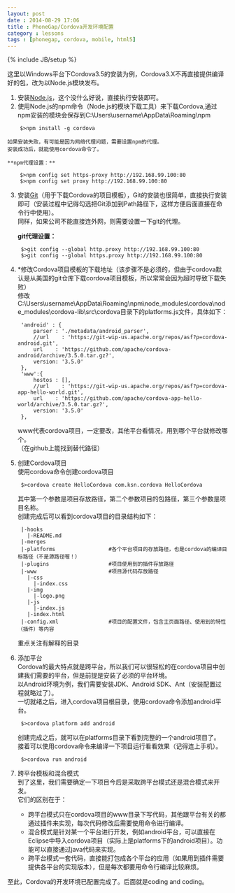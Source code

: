 ```yaml
---
layout: post
date : 2014-08-29 17:06
title : PhoneGap/Cordova开发环境配置
category : lessons
tags : [phonegap, cordova, mobile, html5]
---
```

{% include JB/setup %}

这里以Windows平台下Cordova3.5的安装为例，Cordova3.X不再直接提供编译好的包，改为以Node.js模块发布。

1. 安装[Node.js](http://www.nodejs.org/)，这个没什么好说，直接执行安装即可。
2. 使用Node.js的npm命令（Node.js的模块下载工具）来下载Cordova,通过npm安装的模块会保存到C:\Users\username\AppData\Roaming\npm
<!--break-->

        $>npm install -g cordova
    
    如果安装失败，有可能是因为网络代理问题，需要设置npm的代理。  
    安装成功后，就能使用cordova命令了。
    
    **npm代理设置：**
    
        $>npm config set https-proxy http://192.168.99.100:80
        $>npm config set proxy http://192.168.99.100:80
        
3. 安装[Git](http://www.git-scm.com/)（用于下载Cordova的项目模板），Git的安装也很简单，直接执行安装即可（安装过程中记得勾选把Git添加到Path路径下，这样方便后面直接在命令行中使用）。  
同样，如果公司不能直接连外网，则需要设置一下git的代理。

    **git代理设置：**
    
        $>git config --global http.proxy http://192.168.99.100:80
        $>git config --global https.proxy http://192.168.99.100:80

4. *修改Cordova项目模板的下载地址（该步骤不是必须的，但由于cordova默认是从美国的git仓库下载cordova项目模板，所以常常会因为超时导致下载失败）  
修改C:\Users\username\AppData\Roaming\npm\node_modules\cordova\node_modules\cordova-lib\src\cordova目录下的platforms.js文件，具体如下：

        'android' : {
            parser : './metadata/android_parser',
            //url    : 'https://git-wip-us.apache.org/repos/asf?p=cordova-android.git',
            url    : 'https://github.com/apache/cordova-android/archive/3.5.0.tar.gz?',
            version: '3.5.0'
        },
        'www':{
            hostos : [],
            //url    : 'https://git-wip-us.apache.org/repos/asf?p=cordova-app-hello-world.git',
    	    url    : 'https://github.com/apache/cordova-app-hello-world/archive/3.5.0.tar.gz?',
            version: '3.5.0'
        },
        
    www代表cordova项目，一定要改，其他平台看情况，用到哪个平台就修改哪个。  
    （在github上能找到替代路径）
5. 创建Cordova项目  
使用cordova命令创建cordova项目

        $>cordova create HelloCordova com.ksn.cordova HelloCordova
        
    其中第一个参数是项目存放路径，第二个参数项目的包路径，第三个参数是项目名称。  
    创建完成后可以看到cordova项目的目录结构如下：
    
        |-hooks
          |-README.md
        |-merges
        |-platforms                 #各个平台项目的存放路径，也是cordova的编译目标路径（不是源路径喔！）
        |-plugins                   #项目使用到的插件存放路径
        |-www                       #项目源代码存放路径
          |-css
            |-index.css
          |-img
            |-logo.png
          |-js
            |-index.js
          |-index.html
        |-config.xml                #项目的配置文件，包含主页面路径、使用到的特性（插件）等内容
        
   重点关注有解释的目录
    
6. 添加平台  
Cordova的最大特点就是跨平台，所以我们可以很轻松的在cordova项目中创建我们需要的平台，但是前提是安装了必须的平台环境。  
以Android环境为例，我们需要安装JDK、Android SDK、Ant（安装配置过程就略过了）。  
一切就绪之后，进入cordova项目根目录，使用cordova命令添加android平台。

        $>cordova platform add android
    
    创建完成之后，就可以在platforms目录下看到完整的一个android项目了。  
    接着可以使用cordova命令来编译一下项目运行看看效果（记得连上手机）。
    
        $>cordova run android

7. 跨平台模板和混合模式  
到了这里，我们需要确定一下项目今后是采取跨平台模式还是混合模式来开发。  
它们的区别在于：  

    - 跨平台模式只在cordova项目的www目录下写代码，其他跟平台有关的都通过插件来实现，每次代码修改后需要使用命令进行编译。
    - 混合模式是针对某一个平台进行开发，例如android平台，可以直接在Eclipse中导入cordova项目（实际上是platforms下的android项目）。功能可以直接通过java代码来实现。
    - 跨平台模式一套代码，直接能打包成各个平台的应用（如果用到插件需要提供各平台的实现版本），但是每次都要用命令行编译比较麻烦。
    
至此，Cordova的开发环境已配置完成了。后面就是coding and coding。




